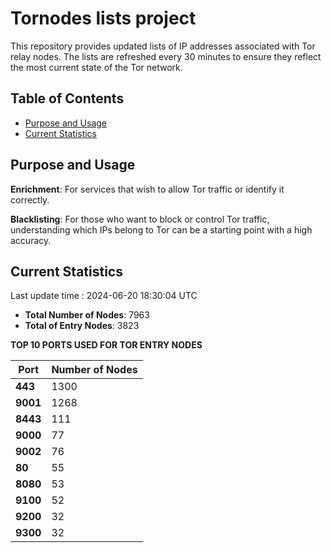 # Tornodes lists project

This repository provides updated lists of IP addresses associated with Tor relay nodes. The lists are refreshed every 30 minutes to ensure they reflect the most current state of the Tor network.

## Table of Contents

- [Purpose and Usage](#purpose-and-usage)
- [Current Statistics](#current-statistics)


## Purpose and Usage

**Enrichment**: For services that wish to allow Tor traffic or identify it correctly.

**Blacklisting**: For those who want to block or control Tor traffic, understanding which IPs belong to Tor can be a starting point with a high accuracy.

## Current Statistics

Last update time : 2024-06-20 18:30:04 UTC

- **Total Number of Nodes**: 7963
- **Total of Entry Nodes**: 3823

**TOP 10 PORTS USED FOR TOR ENTRY NODES**

| **Port** | **Number of Nodes** |
|------|-----------------|
| **443**   | 1300  |
| **9001**   | 1268  |
| **8443**   | 111  |
| **9000**   | 77  |
| **9002**   | 76  |
| **80**   | 55  |
| **8080**   | 53  |
| **9100**   | 52  |
| **9200**   | 32  |
| **9300**   | 32  |

